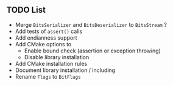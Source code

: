 ## TODO List
- Merge `BitsSerializer` and `BitsDeserializer` to `BitsStream` ?
- Add tests of `assert()` calls
- Add endianness support
- Add CMake options to
  - Enable bound check (assertion or exception throwing)
  - Disable library installation
- Add CMake installation rules
- Document library installation / including
- Rename `Flags` to `BitFlags`